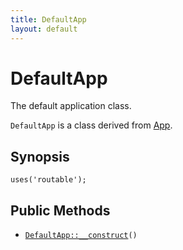 ```yaml
---
title: DefaultApp
layout: default
---
```


# DefaultApp

The default application class.

<code>DefaultApp</code> is a class derived from <a href="App">App</a>.

## Synopsis

<pre><code>uses('routable');
</code></pre>
## Public Methods

* <code><a href="DefaultApp%3A%3A__construct">DefaultApp::__construct</a>()</code>

